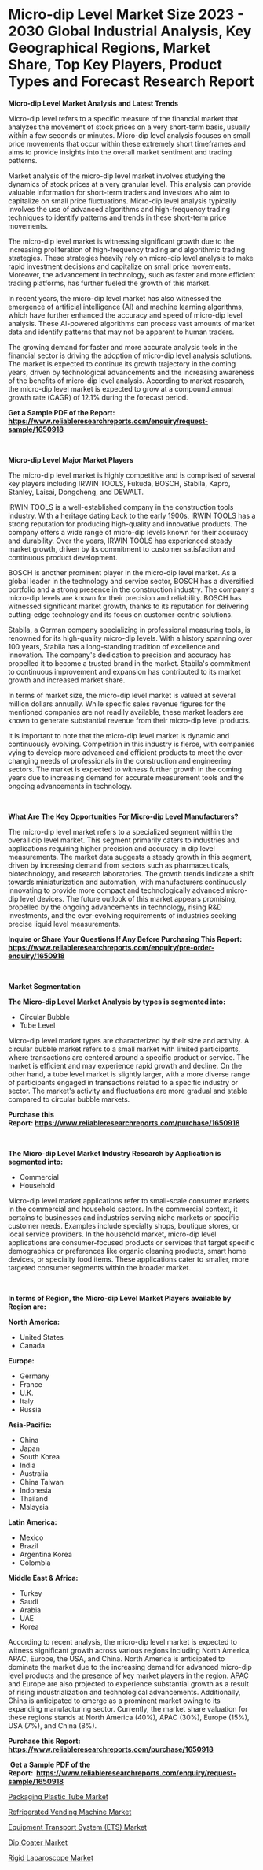 <p><h1>Micro-dip Level Market Size 2023 - 2030 Global Industrial Analysis, Key Geographical Regions, Market Share, Top Key Players, Product Types and Forecast Research Report</h1></p><p><strong>Micro-dip Level Market Analysis and Latest Trends</strong></p>
<p><p>Micro-dip level refers to a specific measure of the financial market that analyzes the movement of stock prices on a very short-term basis, usually within a few seconds or minutes. Micro-dip level analysis focuses on small price movements that occur within these extremely short timeframes and aims to provide insights into the overall market sentiment and trading patterns.</p><p>Market analysis of the micro-dip level market involves studying the dynamics of stock prices at a very granular level. This analysis can provide valuable information for short-term traders and investors who aim to capitalize on small price fluctuations. Micro-dip level analysis typically involves the use of advanced algorithms and high-frequency trading techniques to identify patterns and trends in these short-term price movements.</p><p>The micro-dip level market is witnessing significant growth due to the increasing proliferation of high-frequency trading and algorithmic trading strategies. These strategies heavily rely on micro-dip level analysis to make rapid investment decisions and capitalize on small price movements. Moreover, the advancement in technology, such as faster and more efficient trading platforms, has further fueled the growth of this market.</p><p>In recent years, the micro-dip level market has also witnessed the emergence of artificial intelligence (AI) and machine learning algorithms, which have further enhanced the accuracy and speed of micro-dip level analysis. These AI-powered algorithms can process vast amounts of market data and identify patterns that may not be apparent to human traders.</p><p>The growing demand for faster and more accurate analysis tools in the financial sector is driving the adoption of micro-dip level analysis solutions. The market is expected to continue its growth trajectory in the coming years, driven by technological advancements and the increasing awareness of the benefits of micro-dip level analysis. According to market research, the micro-dip level market is expected to grow at a compound annual growth rate (CAGR) of 12.1% during the forecast period.</p></p>
<p><strong>Get a Sample PDF of the Report:&nbsp; <a href="https://www.reliableresearchreports.com/enquiry/request-sample/1650918">https://www.reliableresearchreports.com/enquiry/request-sample/1650918</a></strong></p>
<p>&nbsp;</p>
<p><strong>Micro-dip Level Major Market Players</strong></p>
<p><p>The micro-dip level market is highly competitive and is comprised of several key players including IRWIN TOOLS, Fukuda, BOSCH, Stabila, Kapro, Stanley, Laisai, Dongcheng, and DEWALT.</p><p>IRWIN TOOLS is a well-established company in the construction tools industry. With a heritage dating back to the early 1900s, IRWIN TOOLS has a strong reputation for producing high-quality and innovative products. The company offers a wide range of micro-dip levels known for their accuracy and durability. Over the years, IRWIN TOOLS has experienced steady market growth, driven by its commitment to customer satisfaction and continuous product development.</p><p>BOSCH is another prominent player in the micro-dip level market. As a global leader in the technology and service sector, BOSCH has a diversified portfolio and a strong presence in the construction industry. The company's micro-dip levels are known for their precision and reliability. BOSCH has witnessed significant market growth, thanks to its reputation for delivering cutting-edge technology and its focus on customer-centric solutions.</p><p>Stabila, a German company specializing in professional measuring tools, is renowned for its high-quality micro-dip levels. With a history spanning over 100 years, Stabila has a long-standing tradition of excellence and innovation. The company's dedication to precision and accuracy has propelled it to become a trusted brand in the market. Stabila's commitment to continuous improvement and expansion has contributed to its market growth and increased market share.</p><p>In terms of market size, the micro-dip level market is valued at several million dollars annually. While specific sales revenue figures for the mentioned companies are not readily available, these market leaders are known to generate substantial revenue from their micro-dip level products.</p><p>It is important to note that the micro-dip level market is dynamic and continuously evolving. Competition in this industry is fierce, with companies vying to develop more advanced and efficient products to meet the ever-changing needs of professionals in the construction and engineering sectors. The market is expected to witness further growth in the coming years due to increasing demand for accurate measurement tools and the ongoing advancements in technology.</p></p>
<p>&nbsp;</p>
<p><strong>What Are The Key Opportunities For Micro-dip Level Manufacturers?</strong></p>
<p><p>The micro-dip level market refers to a specialized segment within the overall dip level market. This segment primarily caters to industries and applications requiring higher precision and accuracy in dip level measurements. The market data suggests a steady growth in this segment, driven by increasing demand from sectors such as pharmaceuticals, biotechnology, and research laboratories. The growth trends indicate a shift towards miniaturization and automation, with manufacturers continuously innovating to provide more compact and technologically advanced micro-dip level devices. The future outlook of this market appears promising, propelled by the ongoing advancements in technology, rising R&D investments, and the ever-evolving requirements of industries seeking precise liquid level measurements.</p></p>
<p><strong>Inquire or Share Your Questions If Any Before Purchasing This Report: <a href="https://www.reliableresearchreports.com/enquiry/pre-order-enquiry/1650918">https://www.reliableresearchreports.com/enquiry/pre-order-enquiry/1650918</a></strong></p>
<p>&nbsp;</p>
<p><strong>Market Segmentation</strong></p>
<p><strong>The Micro-dip Level Market Analysis by types is segmented into:</strong></p>
<p><ul><li>Circular Bubble</li><li>Tube Level</li></ul></p>
<p><p>Micro-dip level market types are characterized by their size and activity. A circular bubble market refers to a small market with limited participants, where transactions are centered around a specific product or service. The market is efficient and may experience rapid growth and decline. On the other hand, a tube level market is slightly larger, with a more diverse range of participants engaged in transactions related to a specific industry or sector. The market's activity and fluctuations are more gradual and stable compared to circular bubble markets.</p></p>
<p><strong>Purchase this Report:&nbsp;<a href="https://www.reliableresearchreports.com/purchase/1650918">https://www.reliableresearchreports.com/purchase/1650918</a></strong></p>
<p>&nbsp;</p>
<p><strong>The Micro-dip Level Market Industry Research by Application is segmented into:</strong></p>
<p><ul><li>Commercial</li><li>Household</li></ul></p>
<p><p>Micro-dip level market applications refer to small-scale consumer markets in the commercial and household sectors. In the commercial context, it pertains to businesses and industries serving niche markets or specific customer needs. Examples include specialty shops, boutique stores, or local service providers. In the household market, micro-dip level applications are consumer-focused products or services that target specific demographics or preferences like organic cleaning products, smart home devices, or specialty food items. These applications cater to smaller, more targeted consumer segments within the broader market.</p></p>
<p>&nbsp;</p>
<p><strong>In terms of Region, the Micro-dip Level Market Players available by Region are:</strong></p>
<p>
    <p> <strong> North America: </strong>
        <ul>
            <li>United States</li>
            <li>Canada</li>
        </ul>
        </p> 
    <p> <strong> Europe: </strong>
        <ul>
            <li>Germany</li>
            <li>France</li>
            <li>U.K.</li>
            <li>Italy</li>
            <li>Russia</li>
        </ul>
        </p> 
    <p> <strong> Asia-Pacific: </strong>
        <ul>
            <li>China</li>
            <li>Japan</li>
            <li>South Korea</li>
            <li>India</li>
            <li>Australia</li>
            <li>China Taiwan</li>
            <li>Indonesia</li>
            <li>Thailand</li>
            <li>Malaysia</li>
        </ul>
        </p> 
    <p> <strong> Latin America: </strong>
        <ul>
            <li>Mexico</li>
            <li>Brazil</li>
            <li>Argentina Korea</li>
            <li>Colombia</li>
        </ul>
        </p> 
    <p> <strong> Middle East & Africa: </strong>
        <ul>
            <li>Turkey</li>
            <li>Saudi</li>
            <li>Arabia</li>
            <li>UAE</li>
            <li>Korea</li>
        </ul>
    </p>
    </p>
<p><p>According to recent analysis, the micro-dip level market is expected to witness significant growth across various regions including North America, APAC, Europe, the USA, and China. North America is anticipated to dominate the market due to the increasing demand for advanced micro-dip level products and the presence of key market players in the region. APAC and Europe are also projected to experience substantial growth as a result of rising industrialization and technological advancements. Additionally, China is anticipated to emerge as a prominent market owing to its expanding manufacturing sector. Currently, the market share valuation for these regions stands at North America (40%), APAC (30%), Europe (15%), USA (7%), and China (8%).</p></p>
<p><strong>Purchase this Report: <a href="https://www.reliableresearchreports.com/purchase/1650918">https://www.reliableresearchreports.com/purchase/1650918</a></strong></p>
<p>&nbsp;<strong>Get a Sample PDF of the Report:&nbsp;&nbsp;<a href="https://www.reliableresearchreports.com/enquiry/request-sample/1650918">https://www.reliableresearchreports.com/enquiry/request-sample/1650918</a></strong></p>
<p><strong></strong></p>
<p><p><a href="https://medium.com/@shaniekunze/packaging-plastic-tube-market-size-growth-forecast-2023-2030-85f37c54b8ba">Packaging Plastic Tube Market</a></p><p><a href="https://www.linkedin.com/pulse/refrigerated-vending-machine-market-size-share-global-analysis-l77ie/">Refrigerated Vending Machine Market</a></p><p><a href="https://github.com/NorbertYates/Market-Research-Report-List-1/blob/main/equipment-transport-system-ets-market.md">Equipment Transport System (ETS) Market</a></p><p><a href="https://www.linkedin.com/pulse/dip-coater-market-size-2023-2030-global-industrial-analysis-lxjye/">Dip Coater Market</a></p><p><a href="https://medium.com/@emerylittle2023/rigid-laparoscope-market-size-cagr-trends-2024-2030-23f67a2bf140">Rigid Laparoscope Market</a></p></p>